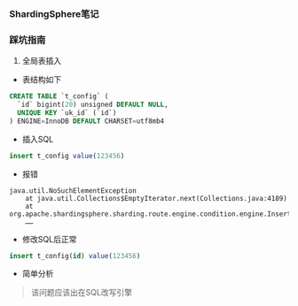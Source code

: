 ### ShardingSphere笔记

### 踩坑指南

1. 全局表插入
- 表结构如下
```sql
CREATE TABLE `t_config` (
  `id` bigint(20) unsigned DEFAULT NULL,
  UNIQUE KEY `uk_id` (`id`)
) ENGINE=InnoDB DEFAULT CHARSET=utf8mb4
```
- 插入SQL
```sql
insert t_config value(123456)
```
- 报错
```log
java.util.NoSuchElementException
	at java.util.Collections$EmptyIterator.next(Collections.java:4189)
	at org.apache.shardingsphere.sharding.route.engine.condition.engine.InsertClauseShardingConditionEngine.createShardingCondition(InsertClauseShardingConditionEngine.java:91)
	……
```
- 修改SQL后正常
```sql
insert t_config(id) value(123456)
```

- 简单分析
> 该问题应该出在SQL改写引擎
